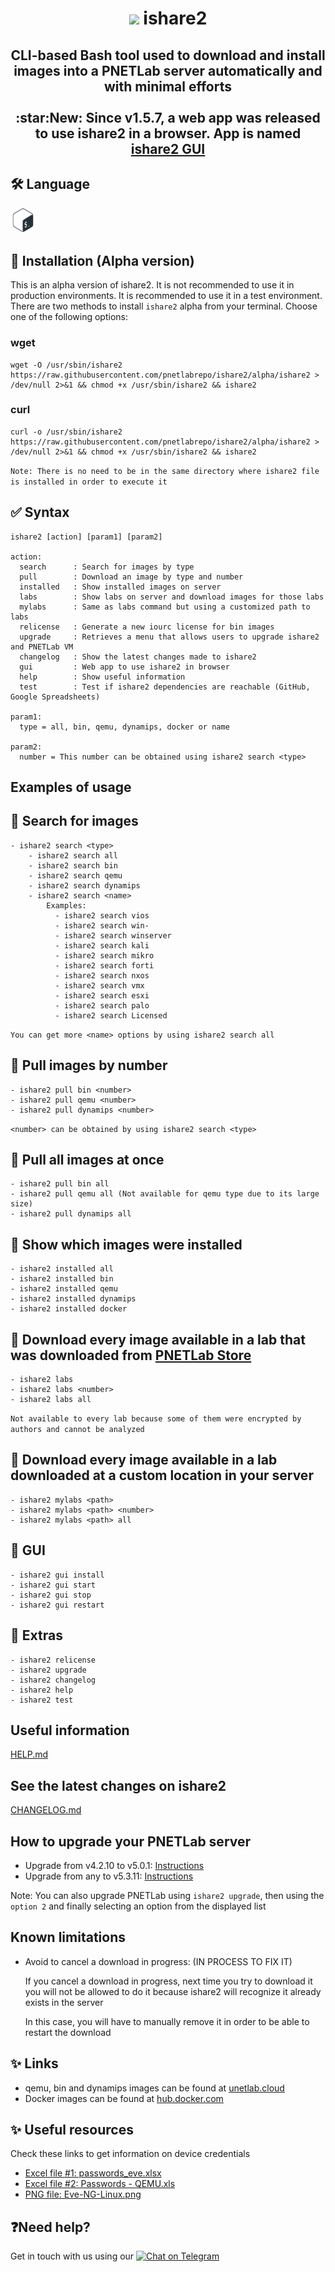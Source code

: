 <h1 align="center">
  <img src="https://media1.giphy.com/media/wvQIqJyNBOCjK/giphy.gif" width="100"/>
    ishare2
</h1>

<h2 align="center">
  CLI-based Bash tool used to download and install images into a PNETLab server automatically and with minimal efforts
  <br></br>
  :star:New: Since v1.5.7, a web app was released to use ishare2 in a browser. App is named <a href='https://github.com/pnetlabrepo/ishare2/tree/main/gui'>ishare2 GUI</a>
</h2>

## :hammer_and_wrench: Language

<div>
  <img src="https://raw.githubusercontent.com/devicons/devicon/master/icons/bash/bash-original.svg" title="Bash" alt="Bash" width="40" height="40"/>&nbsp;
</div>

## 🚀 Installation (Alpha version)

This is an alpha version of ishare2. It is not recommended to use it in production environments. It is recommended to use it in a test environment.
There are two methods to install `ishare2` alpha from your terminal. Choose one of the following options:

### wget

```linux
wget -O /usr/sbin/ishare2 https://raw.githubusercontent.com/pnetlabrepo/ishare2/alpha/ishare2 > /dev/null 2>&1 && chmod +x /usr/sbin/ishare2 && ishare2
```

### curl

```linux
curl -o /usr/sbin/ishare2 https://raw.githubusercontent.com/pnetlabrepo/ishare2/alpha/ishare2 > /dev/null 2>&1 && chmod +x /usr/sbin/ishare2 && ishare2
```

`Note: There is no need to be in the same directory where ishare2 file is installed in order to execute it`

## ✅ Syntax

    ishare2 [action] [param1] [param2]

    action:
      search      : Search for images by type
      pull        : Download an image by type and number
      installed   : Show installed images on server
      labs        : Show labs on server and download images for those labs
      mylabs      : Same as labs command but using a customized path to labs
      relicense   : Generate a new iourc license for bin images
      upgrade     : Retrieves a menu that allows users to upgrade ishare2 and PNETLab VM
      changelog   : Show the latest changes made to ishare2
      gui         : Web app to use ishare2 in browser
      help        : Show useful information
      test        : Test if ishare2 dependencies are reachable (GitHub, Google Spreadsheets)

    param1:
      type = all, bin, qemu, dynamips, docker or name

    param2:
      number = This number can be obtained using ishare2 search <type>

## Examples of usage

## 💎 Search for images

    - ishare2 search <type>
        - ishare2 search all
        - ishare2 search bin
        - ishare2 search qemu
        - ishare2 search dynamips
        - ishare2 search <name>
            Examples:
              - ishare2 search vios
              - ishare2 search win-
              - ishare2 search winserver
              - ishare2 search kali
              - ishare2 search mikro
              - ishare2 search forti
              - ishare2 search nxos
              - ishare2 search vmx
              - ishare2 search esxi
              - ishare2 search palo
              - ishare2 search Licensed

`You can get more <name> options by using ishare2 search all`

## 💎 Pull images by number

    - ishare2 pull bin <number>
    - ishare2 pull qemu <number>
    - ishare2 pull dynamips <number>

`<number> can be obtained by using ishare2 search <type>`

## 💎 Pull all images at once

    - ishare2 pull bin all
    - ishare2 pull qemu all (Not available for qemu type due to its large size)
    - ishare2 pull dynamips all

## 💎 Show which images were installed

    - ishare2 installed all
    - ishare2 installed bin
    - ishare2 installed qemu
    - ishare2 installed dynamips
    - ishare2 installed docker

## 💎 Download every image available in a lab that was downloaded from [PNETLab Store](https://user.pnetlab.com/store/labs/view)

    - ishare2 labs
    - ishare2 labs <number>
    - ishare2 labs all

`Not available to every lab because some of them were encrypted by authors and cannot be analyzed`

## 💎 Download every image available in a lab downloaded at a custom location in your server

    - ishare2 mylabs <path>
    - ishare2 mylabs <path> <number>
    - ishare2 mylabs <path> all

## 💎 GUI

    - ishare2 gui install
    - ishare2 gui start
    - ishare2 gui stop
    - ishare2 gui restart

## 💎 Extras

    - ishare2 relicense
    - ishare2 upgrade
    - ishare2 changelog
    - ishare2 help
    - ishare2 test

## Useful information

[HELP.md](https://github.com/pnetlabrepo/ishare2/blob/main/HELP.md)

## See the latest changes on ishare2

[CHANGELOG.md](https://github.com/pnetlabrepo/ishare2/blob/main/CHANGELOG.md)

## How to upgrade your PNETLab server

- Upgrade from v4.2.10 to v5.0.1: [Instructions](https://github.com/pnetlabrepo/ishare2/tree/main/upgrades/from_4.2.10_to_5.0.1)
- Upgrade from any to v5.3.11: [Instructions](https://github.com/pnetlabrepo/ishare2/tree/main/upgrades/from_any_to_5.3.11)

Note: You can also upgrade PNETLab using `ishare2 upgrade`, then using the `option 2` and finally selecting an option from the displayed list

## Known limitations

- Avoid to cancel a download in progress: (IN PROCESS TO FIX IT)

  If you cancel a download in progress, next time you try to download it you will not be allowed to do it because ishare2 will recognize it already exists in the server

  In this case, you will have to manually remove it in order to be able to restart the download

## ✨ Links

- qemu, bin and dynamips images can be found at [unetlab.cloud](https://unetlab.cloud/)
- Docker images can be found at [hub.docker.com](https://hub.docker.com/)

## ✨ Useful resources

Check these links to get information on device credentials

- [Excel file #1: passwords_eve.xlsx](https://unetlab.cloud/UNETLAB%20I/addons/passwords/passwords_eve.xlsx)
- [Excel file #2: Passwords - QEMU.xls](https://unetlab.cloud/UNETLAB%20II/Passwords%20-%20QEMU.xls)
- [PNG file: Eve-NG-Linux.png](https://unetlab.cloud/UNETLAB%20II/qemu/Linux/Eve-NG-Linux/Eve-NG-Linux.png)

## ❓Need help?

[ico-telegram]: https://img.shields.io/badge/@PNETLab_Platform_Group-2CA5E0.svg?style=flat-square&logo=telegram&label=Telegram

[link-telegram]: https://t.me/PNETLab

Get in touch with us using our [![Chat on Telegram][ico-telegram]][link-telegram]
